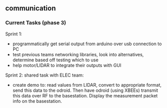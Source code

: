 ## communication

### Current Tasks (phase 3)

Sprint 1:
- programmatically get serial output from arduino over usb connection to PC
- test previous teams networking libraries, look into alternatives, determine based off testing which to use
- help motor/LIDAR to integrate their outputs with GUI

Sprint 2:
shared task with ELEC team:
- create demo to: read values from LIDAR, convert to appropriate format, send this data to the odroid.
Then have odroid (using XBEEs) transmit this data over RF to the basestation. Display the measurement packet info on the basestation.

